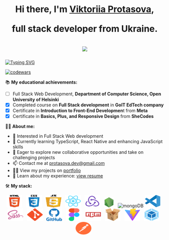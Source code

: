 <h1 align="center">Hi there, I'm <a href="https://linktr.ee/viktoriiaprotasova" target="_blank">Viktoriia Protasova</a>,
  <p>full stack developer from Ukraine.</p>
<img src="https://github.com/blackcater/blackcater/raw/main/images/Hi.gif" height="32"/></h1>
<a href="https://git.io/typing-svg"><img src="https://readme-typing-svg.herokuapp.com?font=Fira+Code&pause=1000&random=false&width=435&lines=I+am+working+about+it+right+now" alt="Typing SVG" /></a>

[![codewars](https://www.codewars.com/users/ViktoriiaProtasova/badges/small)](https://www.codewars.com/users/ViktoriiaProtasova)

📚 **My educational achievements:**

- [ ] Full Stack Web Development, **Department of Computer Science, Open University of Helsinki**
- [x] Completed course on **Full Stack development** in **GoIT EdTech company**
- [x] Certificate in **Introduction to Front-End Developmen**t from **Meta**
- [x] Certificate in **Basics, Plus, and Responsive Design** from **SheCodes**

👩‍💻 **About me:**

- 👀 Interested in Full Stack Web development
- 🌱 Currently learning TypeScript, React Native and enhancing JavaScript skills
- 👯 Eager to explore new collaborative opportunities and take on challenging projects
- 📫 Contact me at protasova.dev@gmail.com
- 👨‍💻 View my projects on [portfolio](https://protasova-portfolio-project.netlify.app/)
- 📄 Learn about my experience: [view resume](https://drive.google.com/file/d/1Vavd0ln6ijuk6x37B0qCts1xtJEChm0q/view?usp=sharing)

🛠 **My stack:**

<div align="center">
  <img width="50" src="./images/html5-original.svg" title="HTML5" alt="HTML5"  height="40"/>&nbsp&nbsp;
  <img width="50" src="./images/css3-original.svg"  title="CSS3" alt="CSS3"  height="40"/>&nbsp&nbsp;
  <img width="50" src="./images/Javascript-shield.svg"  title="JS" alt="JS"  height="40"/>&nbsp&nbsp;
  <img width="50" src="./images/react-original.svg"  title="React" alt="React"  height="40"/>&nbsp&nbsp;
  <img width="50" src="./images/redux.svg" title="Redux" alt="Redux"  height="40"/>&nbsp&nbsp;
  <img title="Node.js" alt="Node.js" width="32px" src="https://raw.githubusercontent.com/github/explore/80688e429a7d4ef2fca1e82350fe8e3517d3494d/topics/nodejs/nodejs.png" />&nbsp&nbsp;
  <img width="50" src="https://user-images.githubusercontent.com/25181517/182884177-d48a8579-2cd0-447a-b9a6-ffc7cb02560e.png" alt="mongoDB" title="mongoDB"/>
  <img width="50" src="./images/vscode-original.svg" title="Visual Studio Code" alt="Visual Studio Code"  height="40"/>&nbsp&nbsp;
  <img width="50" src="./images/sass-original.svg" title="Sass" alt="Sass"  height="40"/>&nbsp&nbsp;
  <img width="50" src="./images/git-original.svg" title="Git" alt="Git"  height="40"/>&nbsp&nbsp;
  <img width="50" src="./images/github-original.svg" title="Github"  alt="Github"  height="40" />&nbsp&nbsp;
  <img width="50" src="./images/figma-original.svg" title="Figma" alt="Figma"  height="40"/>&nbsp&nbsp;
  <img width="50" src="./images/npm-original.svg" title="Npm" alt="Npm"  height="40"/>&nbsp&nbsp;
  <img width="50" src="./images/parcel.svg" title="Parcel" alt="Parcel" height="40"/>&nbsp&nbsp;
  <img width="50" src="./images/Vitejs-logo.svg" title="Vitejs" alt="Vitejs"  height="40"/>&nbsp&nbsp;
  <img width="50" src="./images/webpack-original.svg" title="Webpack" alt="Webpack"  height="40"/>&nbsp&nbsp;
  <img width="50" src="./images/postman-icon-svg.svg" title="Postman" alt="Postman"  height="40"/>&nbsp&nbsp;
</div>

<!---
ViktoriiaProtasova/ViktoriiaProtasova is a ✨ unique ✨ repository because its `README.md` (this file) appears on your GitHub profile.
You can click the Preview link to take a look at your changes.
--->
